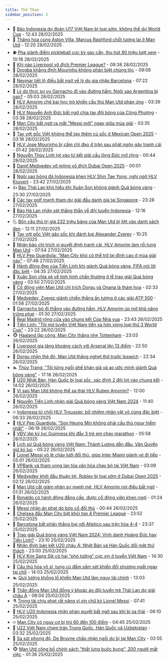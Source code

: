 ```yaml
---
title: Thể Thao
sidebar_position: 2
---
```


<!-- dantri-the-thao:START -->
- 🎡 [Báo Indonesia dự đoán U17 Việt Nam bị loại sớm, không thể dự World Cup](https://dantri.com.vn/the-thao/bao-indonesia-du-doan-u17-viet-nam-bi-loai-som-khong-the-du-world-cup-20250228194317087.htm) - 12:43 28/02/2025
- 💯 [Thăng hoa cùng Aston Villa, Marcus Rashford chốt tương lai ở Man Utd](https://dantri.com.vn/the-thao/thang-hoa-cung-aston-villa-marcus-rashford-chot-tuong-lai-o-man-utd-20250228174319722.htm) - 12:20 28/02/2025
- ⛽️ [Pha giành điểm pickleball cực kỳ gay cấn, thu hút 80 triệu lượt xem](https://dantri.com.vn/the-thao/pha-gianh-diem-pickleball-cuc-ky-gay-can-thu-hut-80-trieu-luot-xem-20250228171637653.htm) - 10:18 28/02/2025
- 💃 [Khi nào Liverpool vô địch Premier League?](https://dantri.com.vn/the-thao/khi-nao-liverpool-vo-dich-premier-league-20250228163638992.htm) - 09:38 28/02/2025
- 🌈 [Drogba khẳng định Mourinho không phân biệt chủng tộc](https://dantri.com.vn/the-thao/drogba-khang-dinh-mourinho-khong-phan-biet-chung-toc-20250228160801251.htm) - 09:08 28/02/2025
- 🦅 [Neymar tiết lộ điều bất ngờ về lý do gia nhập Barcelona](https://dantri.com.vn/the-thao/neymar-tiet-lo-dieu-bat-ngo-ve-ly-do-gia-nhap-barcelona-20250228120747233.htm) - 07:22 28/02/2025
- 🌝 [Lý do thực sự vụ Garnacho đi vào đường hầm: Ngôi sao Argentina bị oan?](https://dantri.com.vn/the-thao/ly-do-thuc-su-vu-garnacho-di-vao-duong-ham-ngoi-sao-argentina-bi-oan-20250228113300454.htm) - 05:03 28/02/2025
- 🚀 [HLV Amorim chê bai học trò khiến cầu thủ Man Utd phản ứng](https://dantri.com.vn/the-thao/hlv-amorim-che-bai-hoc-tro-khien-cau-thu-man-utd-phan-ung-20250228102917978.htm) - 03:39 28/02/2025
- 🎉 [HLV Nguyễn Anh Đức bất ngờ chia tay đội bóng của Công Phượng](https://dantri.com.vn/the-thao/hlv-nguyen-anh-duc-bat-ngo-chia-tay-doi-bong-cua-cong-phuong-20250228104552007.htm) - 03:38 28/02/2025
- 📝 [Man City bất ngờ ra mắt &quot;Messi mới&quot; ngay giữa mùa giải](https://dantri.com.vn/the-thao/man-city-bat-ngo-ra-mat-messi-moi-ngay-giua-mua-giai-20250228103504634.htm) - 03:35 28/02/2025
- 🦄 [Tay vợt gốc Việt không thể tạo thêm cú sốc ở Mexican Open 2025](https://dantri.com.vn/the-thao/tay-vot-goc-viet-khong-the-tao-them-cu-soc-o-mexican-open-2025-20250228101721676.htm) - 03:18 28/02/2025
- 🎉 [HLV Jose Mourinho bị cấm chỉ đạo 4 trận sau phát ngôn gây tranh cãi](https://dantri.com.vn/the-thao/hlv-jose-mourinho-bi-cam-chi-dao-4-tran-sau-phat-ngon-gay-tranh-cai-20250228080130283.htm) - 01:42 28/02/2025
- 💼 [Nguyễn Thùy Linh lọt vào tứ kết giải cầu lông Đức mở rộng](https://dantri.com.vn/the-thao/nguyen-thuy-linh-lot-vao-tu-ket-giai-cau-long-duc-mo-rong-20250228072711284.htm) - 00:44 28/02/2025
- 🤡 [Daniil Medvedev vỡ mộng vô địch Dubai Open 2025](https://dantri.com.vn/the-thao/daniil-medvedev-vo-mong-vo-dich-dubai-open-2025-20250228065916760.htm) - 00:01 28/02/2025
- 🦆 [Ngôi sao bóng đá Indonesia khen HLV Shin Tae Yong, nghi ngờ HLV Kluivert](https://dantri.com.vn/the-thao/ngoi-sao-bong-da-indonesia-khen-hlv-shin-tae-yong-nghi-ngo-hlv-kluivert-20250227235854558.htm) - 23:42 27/02/2025
- 👍 [Báo Thái Lan khó hiểu khi Xuân Son không giành Quả bóng vàng](https://dantri.com.vn/the-thao/bao-thai-lan-kho-hieu-khi-xuan-son-khong-gianh-qua-bong-vang-20250227195251584.htm) - 23:30 27/02/2025
- 💼 [Các tay golf mạnh tham dự giải đấu danh giá tại Singapore](https://dantri.com.vn/the-thao/cac-tay-golf-manh-tham-du-giai-dau-danh-gia-tai-singapore-20250227201649830.htm) - 23:28 27/02/2025
- 🦒 [Báo Hà Lan nhận xét thẳng thắn về đội tuyển Indonesia](https://dantri.com.vn/the-thao/bao-ha-lan-nhan-xet-thang-than-ve-doi-tuyen-indonesia-20250227174257782.htm) - 12:16 27/02/2025
- 🌜 [Bốn cầu thủ trị giá 232 triệu bảng của Man Utd bị liệt vào danh sách đen](https://dantri.com.vn/the-thao/bon-cau-thu-tri-gia-232-trieu-bang-cua-man-utd-bi-liet-vao-danh-sach-den-20250227191056056.htm) - 12:11 27/02/2025
- 🦆 [Tay vợt gốc Việt gây sốc khi đánh bại Alexander Zverev](https://dantri.com.vn/the-thao/tay-vot-goc-viet-gay-soc-khi-danh-bai-alexander-zverev-20250227171950155.htm) - 10:25 27/02/2025
- 💪 [Nhận bão chỉ trích vì quyết định tranh cãi, HLV Amorim làm rối tung Man Utd](https://dantri.com.vn/the-thao/nhan-bao-chi-trich-vi-quyet-dinh-tranh-cai-hlv-amorim-lam-roi-tung-man-utd-20250227133350959.htm) - 07:54 27/02/2025
- 🧠 [HLV Pep Guardiola: &quot;Man City khó có thể trở lại đỉnh cao ở mùa giải này&quot;](https://dantri.com.vn/the-thao/hlv-pep-guardiola-man-city-kho-co-the-tro-lai-dinh-cao-o-mua-giai-nay-20250227105822155.htm) - 07:48 27/02/2025
- 🦄 [Hành động đẹp của Tiến Linh khi giành Quả bóng vàng, FIFA nói lời đặc biệt](https://dantri.com.vn/the-thao/hanh-dong-dep-cua-tien-linh-khi-gianh-qua-bong-vang-fifa-noi-loi-dac-biet-20250227113515467.htm) - 04:35 27/02/2025
- 🥸 [Xuân Son chia sẻ về tình hình chấn thương ở lễ trao giải Quả bóng vàng](https://dantri.com.vn/the-thao/xuan-son-chia-se-ve-tinh-hinh-chan-thuong-o-le-trao-giai-qua-bong-vang-20250227104239528.htm) - 03:50 27/02/2025
- 🤠 [Cổ động viên Man Utd chỉ trích Dorgu và Onana là thảm họa](https://dantri.com.vn/the-thao/co-dong-vien-man-utd-chi-trich-dorgu-va-onana-la-tham-hoa-20250227092614979.htm) - 02:33 27/02/2025
- 👺 [Medvedev, Zverez giành chiến thắng ấn tượng ở các giải ATP 500](https://dantri.com.vn/the-thao/medvedev-zverez-gianh-chien-thang-an-tuong-o-cac-giai-atp-500-20250227085707615.htm) - 01:58 27/02/2025
- 📝 [Garnacho bỏ đi thẳng vào đường hầm, HLV Amorim úp mở khả năng trừng phạt](https://dantri.com.vn/the-thao/garnacho-bo-di-thang-vao-duong-ham-hlv-amorim-up-mo-kha-nang-trung-phat-20250227081718364.htm) - 01:30 27/02/2025
- 🦆 [Real Madrid rộng cửa vào chung kết Cúp Nhà vua](https://dantri.com.vn/the-thao/real-madrid-rong-cua-vao-chung-ket-cup-nha-vua-20250227064209464.htm) - 23:43 26/02/2025
- 🥳 [Tiến Linh: &quot;Tôi mơ tuyển Việt Nam tiến xa hơn vòng loại thứ 3 World Cup&quot;](https://dantri.com.vn/the-thao/tien-linh-toi-mo-tuyen-viet-nam-tien-xa-hon-vong-loai-thu-3-world-cup-20250227010157248.htm) - 23:22 26/02/2025
- 🐵 [Haaland lập công, Man City thắng nhẹ Tottenham](https://dantri.com.vn/the-thao/haaland-lap-cong-man-city-thang-nhe-tottenham-20250227060340532.htm) - 23:03 26/02/2025
- 🤩 [Liverpool gia tăng khoảng cách với Arsenal lên 13 điểm](https://dantri.com.vn/the-thao/liverpool-gia-tang-khoang-cach-voi-arsenal-len-13-diem-20250227055004095.htm) - 22:50 26/02/2025
- 🤠 [Dorgu nhận thẻ đỏ, Man Utd thắng nghẹt thở trước Ipswich](https://dantri.com.vn/the-thao/dorgu-nhan-the-do-man-utd-thang-nghet-tho-truoc-ipswich-20250227053245914.htm) - 22:34 26/02/2025
- 🏊 [Thùy Trang: &quot;Tôi từng ngồi ghế khán giả và ao ước mình giành Quả bóng vàng&quot;](https://dantri.com.vn/the-thao/thuy-trang-toi-tung-ngoi-ghe-khan-gia-va-ao-uoc-minh-gianh-qua-bong-vang-20250226234633152.htm) - 17:18 26/02/2025
- 🗽 [U20 Nhật Bản, Hàn Quốc bị loại sốc, xác định 2 đội lọt vào chung kết](https://dantri.com.vn/the-thao/u20-nhat-ban-han-quoc-bi-loai-soc-xac-dinh-2-doi-lot-vao-chung-ket-20250226210243770.htm) - 14:02 26/02/2025
- 🚀 [Vì sao Man Utd không thể sa thải HLV Ruben Amorim?](https://dantri.com.vn/the-thao/vi-sao-man-utd-khong-the-sa-thai-hlv-ruben-amorim-20250226172754446.htm) - 12:00 26/02/2025
- 🎉 [Nguyễn Tiến Linh nhận giải Quả bóng vàng Việt Nam 2024](https://dantri.com.vn/the-thao/nguyen-tien-linh-nhan-giai-qua-bong-vang-viet-nam-2024-20250226183940360.htm) - 11:40 26/02/2025
- 🔥 [Indonesia từ chối HLV Troussier, bổ nhiệm nhân vật vô cùng đặc biệt](https://dantri.com.vn/the-thao/indonesia-tu-choi-hlv-troussier-bo-nhiem-nhan-vat-vo-cung-dac-biet-20250226133333244.htm) - 06:33 26/02/2025
- 🎉 [HLV Pep Guardiola: &quot;Son Heung Min không phải cầu thủ nguy hiểm nhất&quot;](https://dantri.com.vn/the-thao/hlv-pep-guardiola-son-heung-min-khong-phai-cau-thu-nguy-hiem-nhat-20250226125606755.htm) - 06:19 26/02/2025
- 🎡 [VĐV lập kỷ lục Guinness khi đẩy 3 trẻ em chạy marathon](https://dantri.com.vn/the-thao/vdv-lap-ky-luc-guinness-khi-day-3-tre-em-chay-marathon-20250226125736334.htm) - 05:58 26/02/2025
- 🐻 [Lịch sử Quả bóng vàng Việt Nam: Thành Lương dẫn đầu, Văn Quyến giữ kỷ lục](https://dantri.com.vn/the-thao/lich-su-qua-bong-vang-viet-nam-thanh-luong-dan-dau-van-quyen-giu-ky-luc-20250226120545653.htm) - 05:22 26/02/2025
- 🌊 [Lionel Messi vô lê cháy lưới đối thủ, giúp Inter Miami giành vé đi tiếp](https://dantri.com.vn/the-thao/lionel-messi-vo-le-chay-luoi-doi-thu-giup-inter-miami-gianh-ve-di-tiep-20250226114137435.htm) - 05:01 26/02/2025
- 💃 [VPBank và tham vọng lan tỏa văn hóa chạy bộ tại Việt Nam](https://dantri.com.vn/the-thao/vpbank-va-tham-vong-lan-toa-van-hoa-chay-bo-tai-viet-nam-20250226095048810.htm) - 03:09 26/02/2025
- 🤔 [Medvedev khởi đầu thuận lợi, Rublev bị loại sớm ở Dubai Open 2025](https://dantri.com.vn/the-thao/medvedev-khoi-dau-thuan-loi-rublev-bi-loai-som-o-dubai-open-2025-20250226090948894.htm) - 02:12 26/02/2025
- 🤭 [Man Utd cắt giảm nhân sự mạnh mẽ, HLV Amorim nói điều bất ngờ](https://dantri.com.vn/the-thao/man-utd-cat-giam-nhan-su-manh-me-hlv-amorim-noi-dieu-bat-ngo-20250226081929398.htm) - 01:31 26/02/2025
- 👹 [Ronaldo có hành động đẳng cấp, được cổ động viên khen ngợi](https://dantri.com.vn/the-thao/ronaldo-co-hanh-dong-dang-cap-duoc-co-dong-vien-khen-ngoi-20250226075022360.htm) - 01:24 26/02/2025
- 🗽 [Messi nhận án phạt do bóp cổ đối thủ](https://dantri.com.vn/the-thao/messi-nhan-an-phat-do-bop-co-doi-thu-20250226074339419.htm) - 00:44 26/02/2025
- 🥳 [Chelsea đẩy Man City bật khỏi top 4 Premier League](https://dantri.com.vn/the-thao/chelsea-day-man-city-bat-khoi-top-4-premier-league-20250226065242592.htm) - 23:52 25/02/2025
- 💃 [Barcelona bất phân thắng bại với Atletico sau trận hòa 4-4](https://dantri.com.vn/the-thao/barcelona-bat-phan-thang-bai-voi-atletico-sau-tran-hoa-4-4-20250226063733609.htm) - 23:37 25/02/2025
- 🧰 [Trao giải Quả bóng vàng Việt Nam 2024: Vinh danh Hoàng Đức hay Tiến Linh?](https://dantri.com.vn/the-thao/trao-giai-qua-bong-vang-viet-nam-2024-vinh-danh-hoang-duc-hay-tien-linh-20250225160911160.htm) - 23:10 25/02/2025
- 💪 [Nhận định bán kết U20 châu Á: Nhật Bản và Hàn Quốc đối mặt thử thách](https://dantri.com.vn/the-thao/nhan-dinh-ban-ket-u20-chau-a-nhat-ban-va-han-quoc-doi-mat-thu-thach-20250225154432402.htm) - 23:00 25/02/2025
- 🚀 [HLV Kim Sang Sik có hai &quot;phó tướng&quot; cực xịn ở tuyển Việt Nam](https://dantri.com.vn/the-thao/hlv-kim-sang-sik-co-hai-pho-tuong-cuc-xin-o-tuyen-viet-nam-20250225210611296.htm) - 14:30 25/02/2025
- 🤠 [Cầu thủ hóa võ sĩ, tung cú đấm sấm sét khiến đối phương ngất ngay tại chỗ](https://dantri.com.vn/the-thao/cau-thu-hoa-vo-si-tung-cu-dam-sam-set-khien-doi-phuong-ngat-ngay-tai-cho-20250225200252580.htm) - 14:03 25/02/2025
- 🏊 [Quỹ lương khổng lồ khiến Man Utd lâm nguy tài chính](https://dantri.com.vn/the-thao/quy-luong-khong-lo-khien-man-utd-lam-nguy-tai-chinh-20250225194938710.htm) - 13:03 25/02/2025
- 🦄 [Thần đồng Man Utd đồng ý khoác áo đội tuyển trẻ Thái Lan dự giải châu Á](https://dantri.com.vn/the-thao/than-dong-man-utd-dong-y-khoac-ao-doi-tuyen-tre-thai-lan-du-giai-chau-a-20250225120457251.htm) - 08:04 25/02/2025
- ⚗️ [Trọng tài chịu phạt rất nặng vì xin chữ ký Lionel Messi](https://dantri.com.vn/the-thao/trong-tai-chiu-phat-rat-nang-vi-xin-chu-ky-lionel-messi-20250225143940569.htm) - 07:41 25/02/2025
- 🥷 [HLV U20 Indonesia nhận phán quyết bất ngờ sau khi bị sa thải](https://dantri.com.vn/the-thao/hlv-u20-indonesia-nhan-phan-quyet-bat-ngo-sau-khi-bi-sa-thai-20250225131016034.htm) - 06:10 25/02/2025
- 🔥 [Man City có nguy cơ bị trừ 60 đến 100 điểm](https://dantri.com.vn/the-thao/man-city-co-nguy-co-bi-tru-60-den-100-diem-20250225112847738.htm) - 04:45 25/02/2025
- 🦅 [U22 Việt Nam chạm trán Trung Quốc, Hàn Quốc và Uzbekistan](https://dantri.com.vn/the-thao/u22-viet-nam-cham-tran-trung-quoc-han-quoc-va-uzbekistan-20250225101920938.htm) - 03:32 25/02/2025
- 🌝 [Sa sút phong độ, De Bruyne chấp nhận ngồi dự bị tại Man City](https://dantri.com.vn/the-thao/sa-sut-phong-do-de-bruyne-chap-nhan-ngoi-du-bi-tai-man-city-20250225091442482.htm) - 02:55 25/02/2025
- 🐵 [Man Utd công bố chính sách &quot;thắt lưng buộc bụng&quot;, 200 người mất việc](https://dantri.com.vn/the-thao/man-utd-cong-bo-chinh-sach-that-lung-buoc-bung-200-nguoi-mat-viec-20250225083604166.htm) - 01:36 25/02/2025<!-- dantri-the-thao:END -->
